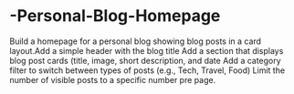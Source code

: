 # -Personal-Blog-Homepage
Build a homepage for a personal blog showing blog posts in a card layout.Add a simple header with the blog title Add a section that displays blog post cards (title, image, short description, and date  Add a category filter to switch between types of posts (e.g., Tech, Travel, Food) Limit the number of visible posts to a specific number pre page.
